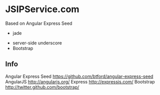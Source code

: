 # JSIPService.com

Based on Angular Express Seed
 - jade
 + server-side underscore
 + Bootstrap

## Info

Angular Express Seed https://github.com/btford/angular-express-seed
AngularJS http://angularjs.org/
Express http://expressjs.com/
Bootstrap http://twitter.github.com/bootstrap/
